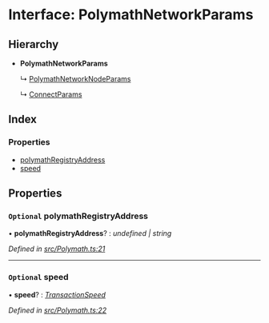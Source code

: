 # Interface: PolymathNetworkParams

## Hierarchy

- **PolymathNetworkParams**

  ↳ [PolymathNetworkNodeParams](_polymath_.polymathnetworknodeparams.md)

  ↳ [ConnectParams](_polymath_.connectparams.md)

## Index

### Properties

- [polymathRegistryAddress](_polymath_.polymathnetworkparams.md#optional-polymathregistryaddress)
- [speed](_polymath_.polymathnetworkparams.md#optional-speed)

## Properties

### `Optional` polymathRegistryAddress

• **polymathRegistryAddress**? : _undefined | string_

_Defined in [src/Polymath.ts:21](https://github.com/PolymathNetwork/polymath-sdk/blob/c47ae7a/src/Polymath.ts#L21)_

---

### `Optional` speed

• **speed**? : _[TransactionSpeed](../enums/_types_index_.transactionspeed.md)_

_Defined in [src/Polymath.ts:22](https://github.com/PolymathNetwork/polymath-sdk/blob/c47ae7a/src/Polymath.ts#L22)_
